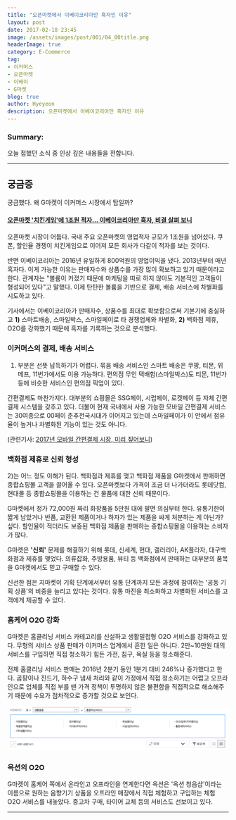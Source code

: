```yaml
---
title: "오픈마켓에서 이베이코리아만 흑자인 이유"
layout: post
date: 2017-02-18 23:45
image: /assets/images/post/001/04_00title.png
headerImage: true
category: E-Commerce
tag:
- 이커머스
- 오픈마켓
- 이베이
- G마켓
blog: true
author: Hyeyeon
description: 오픈마켓에서 이베이코리아만 흑자인 이유
---
```


### Summary:

오늘 접했던 소식 중 인상 깊은 내용들을 전합니다.

---

## 궁금증

궁금했다. 왜 G마켓이 이커머스 시장에서 탑일까?

#### [오픈마켓 '치킨게임'에 1조원 적자… 이베이코리아만 흑자, 비결 살펴 보니](http://www.g-enews.com/ko-kr/news/article/news_all/201702161738102752439_1/article.html)

오픈마켓 시장이 어둡다. 국내 주요 오픈마켓의 영업적자 규모가 1조원을 넘어섰다. 쿠폰, 할인율 경쟁이 치킨게임으로 이어져 모든 회사가 다같이 적자를 보는 것이다.

반면 이베이코리아는 2016년 유일하게 800억원의 영업이익을 냈다. 2013년부터 매년 흑자다. 이게 가능한 이유는 판매자수와 상품수를 가장 많이 확보하고 있기 때문이라고 한다. 관계자는 "볼륨이 커졌기 때문에 마케팅을 따로 하지 않아도 기본적인 고객들이 형성되어 있다"고 말했다. 이제 탄탄한 볼륨을 기반으로 결제, 배송 서비스에 차별화를 시도하고 있다.

기사에서는 이베이코리아가 판매자수, 상품수를 최대로 확보함으로써 기본기에 충실하고 **1)** 스마트배송, 스마일박스, 스마일페이로 타 경쟁업체와 차별화, **2)** 백화점 제휴, O2O를 강화했기 때문에 흑자를 기록하는 것으로 분석했다.

### 이커머스의 결제, 배송 서비스

1) 부분은 선뜻 납득하기가 어렵다. 묶음 배송 서비스인 스마트 배송은 쿠팡, 티몬, 위메프, 11번가에서도 이용 가능하다. 편의점 무인 택배함(스마일박스)도 티몬, 11번가 등에 비슷한 서비스인 편의점 픽업이 있다.

간편결제도 마찬가지다. 대부분의 쇼핑몰은 SSG페이, 시럽페이, 로켓페이 등 자체 간편결제 시스템을 갖추고 있다. 더불어 현재 국내에서 사용 가능한 모바일 간편결제 서비스는 30여종으로 00페이 춘추전국시대가 이어지고 있는데 스마일페이가 이 안에서 점유율이 높거나 차별화된 기능이 있는 것도 아니다.

(관련기사: [2017년 모바일 간편결제 시장, 미리 짚어보니](http://www.bloter.net/archives/271971))

### 백화점 제휴로 신뢰 형성

2)는 어느 정도 이해가 된다. 백화점과 제휴를 맺고 백화점 제품을 G마켓에서 판매하면 종합쇼핑몰 고객을 끌어올 수 있다. 오픈마켓보다 가격이 조금 더 나가더라도 롯데닷컴, 현대몰 등 종합쇼핑몰을 이용하는 건 물품에 대한 신뢰 때문이다.

G마켓에서 정가 72,000원 짜리 화장품을 5만원 대에 팔면 의심부터 한다. 유통기한이 짧게 남았거나 반품, 교환된 제품이거나 하자가 있는 제품을 싸게 처분하는 게 아닌가? 싶다. 할인율이 적더라도 보증된 백화점 제품을 판매하는 종합쇼핑몰을 이용하는 소비자가 많다.

G마켓은 **'신뢰'** 문제를 해결하기 위해 롯데, 신세계, 현대, 갤러리아, AK플라자, 대구백화점과 제휴를 맺었다. 의류잡화, 주방용품, 뷰티 등 백화점에서 판매하는 대부분의 품목을 G마켓에서도 믿고 구매할 수 있다.

신선한 점은 지마켓이 기획 단계에서부터 유통 단계까지 모든 과정에 참여하는 '공동 기획 상품'의 비중을 늘리고 있다는 것이다. 유통 마진을 최소화하고 차별화된 서비스를 고객에게 제공할 수 있다.

### 홈케어 O2O 강화

G마켓은 홈클리닝 서비스 카테고리를 신설하고 생활밀접형 O2O 서비스를 강화하고 있다. 무형의 서비스 상품 판매가 이커머스 업계에서 흔한 일은 아니다. 2만~10만원 대의 서비스를 구입하면 직접 청소하기 힘든 가전, 침구, 욕실 등을 청소해준다.

전체 홈클리닝 서비스 판매는 2016년 2분기 동안 1분기 대비 246%나 증가했다고 한다. 곰팡이나 진드기, 하수구 냄새 처리와 같이 가정에서 직접 청소하기는 어렵고 오프라인으로 업체를 직접 부를 땐 가격 정책이 투명하지 않은 불편함을 직접적으로 해소해주기 때문에 수요가 점차적으로 증가할 것으로 보인다.

![pic1](/assets/images/post/001/71_01.png)

### 옥션의 O2O

G마켓이 홈케어 쪽에서 온라인고 오프라인을 연계한다면 옥션은 '옥션 청음샵'이라는 이름으로 원하는 음향기기 상품을 오프라인 매장에서 직접 체험하고 구입하는 체험 O2O 서비스를 내놓았다. 중고차 구매, 타이어 교체 등의 서비스도 선보이고 있다.

---
